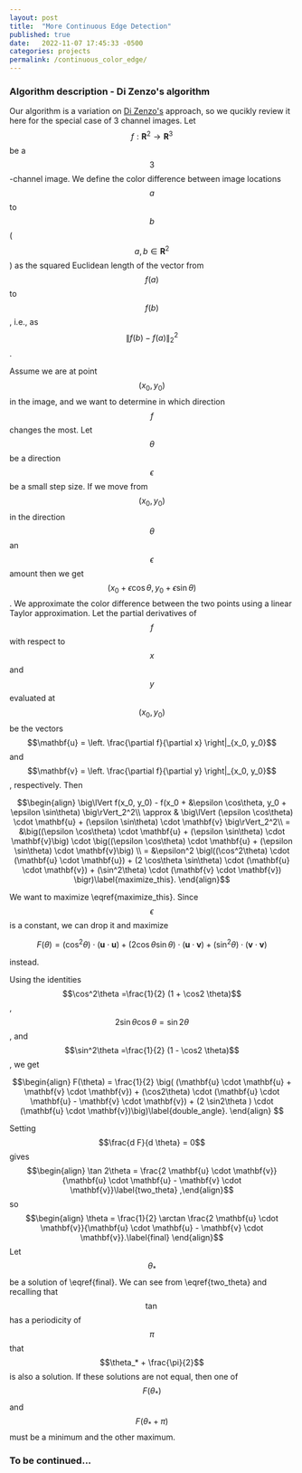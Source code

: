 ```yaml
---
layout: post
title:  "More Continuous Edge Detection"
published: true
date:   2022-11-07 17:45:33 -0500
categories: projects
permalink: /continuous_color_edge/
---
```



### Algorithm description - Di Zenzo's algorithm

Our algorithm is a variation on [Di Zenzo's](https://www.sciencedirect.com/science/article/abs/pii/0734189X86902239) approach, so we qucikly review it here for the special case of 3 channel images. Let $$f: \mathbf{R}^2 \rightarrow \mathbf{R}^3$$ be a $$3$$-channel image. We define the color difference between image locations $$a$$ to $$b$$ ($$a, b \in \mathbf{R}^2$$) as the squared Euclidean length of the vector from $$f(a)$$ to $$f(b)$$, i.e., as $$\lVert f(b) - f(a) \rVert_2^2$$. 

Assume we are at point $$(x_0, y_0)$$ in the image, and we want to determine in which direction $$f$$ changes the most. Let $$\theta$$ be a direction $$\epsilon$$ be a small step size. If we move from $$(x_0, y_0)$$ in the direction $$\theta$$ an $$\epsilon$$ amount then we get $$(x_0 + \epsilon \cos\theta, y_0 + \epsilon \sin\theta)$$.
We approximate the color difference between the two points using a linear Taylor approximation. Let the partial derivatives of $$f$$ with respect to $$x$$ and $$y$$ evaluated at $$(x_0, y_0)$$ be the vectors $$\mathbf{u} = \left. \frac{\partial f}{\partial x} \right|_{x_0, y_0}$$ and $$\mathbf{v} = \left. \frac{\partial f}{\partial y} \right|_{x_0, y_0}$$, respectively. Then

$$\begin{align}
\big\lVert f(x_0, y_0) - f(x_0 + &\epsilon \cos\theta, y_0 + \epsilon \sin\theta) \big\rVert_2^2\\
\approx & \big\lVert (\epsilon \cos\theta) \cdot \mathbf{u} + (\epsilon \sin\theta) \cdot \mathbf{v} \big\rVert_2^2\\
= &\big((\epsilon \cos\theta) \cdot \mathbf{u} + (\epsilon \sin\theta) \cdot \mathbf{v}\big) \cdot \big((\epsilon \cos\theta) \cdot \mathbf{u} + (\epsilon \sin\theta) \cdot \mathbf{v}\big) \\
= &\epsilon^2 \bigl((\cos^2\theta) \cdot (\mathbf{u} \cdot \mathbf{u}) + (2 \cos\theta \sin\theta) \cdot (\mathbf{u} \cdot \mathbf{v}) + (\sin^2\theta) \cdot (\mathbf{v} \cdot \mathbf{v}) \bigr)\label{maximize_this}.
\end{align}$$

We want to maximize \eqref{maximize_this}. Since $$\epsilon$$ is a constant, we can drop it and maximize 

$$F(\theta) = (\cos^2\theta) \cdot (\mathbf{u} \cdot \mathbf{u}) + (2 \cos\theta \sin\theta) \cdot (\mathbf{u} \cdot \mathbf{v}) + (\sin^2\theta) \cdot (\mathbf{v} \cdot \mathbf{v})$$

instead.

Using the identities $$\cos^2\theta =\frac{1}{2} (1 + \cos2 \theta)$$, $$2 \sin\theta \cos\theta = \sin2 \theta$$, and $$\sin^2\theta =\frac{1}{2} (1 - \cos2 \theta)$$, we get

$$\begin{align}
F(\theta) = \frac{1}{2} \big( (\mathbf{u} \cdot \mathbf{u} + \mathbf{v} \cdot \mathbf{v}) + (\cos2\theta) \cdot (\mathbf{u} \cdot \mathbf{u} - \mathbf{v} \cdot \mathbf{v}) + (2 \sin2\theta ) \cdot (\mathbf{u} \cdot \mathbf{v})\big)\label{double_angle}.
\end{align}
$$

Setting $$\frac{d F}{d \theta} = 0$$ gives
$$\begin{align}
\tan 2\theta = \frac{2 \mathbf{u} \cdot \mathbf{v}}{\mathbf{u} \cdot \mathbf{u} - \mathbf{v} \cdot \mathbf{v}}\label{two_theta}
,\end{align}$$
so
$$\begin{align}
\theta = \frac{1}{2} \arctan \frac{2 \mathbf{u} \cdot \mathbf{v}}{\mathbf{u} \cdot \mathbf{u} - \mathbf{v} \cdot \mathbf{v}}.\label{final}
\end{align}$$
Let $$\theta_*$$ be a solution of \eqref{final}. We can see from \eqref{two_theta} and recalling that $$\tan$$ has a periodicity of $$\pi$$ that $$\theta_* + \frac{\pi}{2}$$ is also a solution. If these solutions are not equal, then one of $$F(\theta_*)$$ and $$F(\theta_* + \pi)$$ must be a minimum and the other maximum.




### To be continued...





<!-- # Pseudo code

1. Load needed data:
    - neighborhood_table, table_eop, neighborhood_offsets_in_direction_table
    - color processing profile (e.g., cielab, linear_srgb_with_cube_root_compression)
2. Estimate partial derivatives of input image using a Scharr filter.

# Motivation and Intuition

1. In the Canny edge detector and its variants, edge linking is usually performed after maximum suppression. Due to noise, maximum suppresion could break curves because it could remove intermediate points. The present edge links points detectod on boundaries without doing maximum suppresion first.
2. The color edge detector of Di Zenzo ([*paper here*](https://people.csail.mit.edu/tieu/notebook/imageproc/dizenzo86.pdf)) can combined with the CIELAB colorspace (with nice properties) is a natural way, and to the best of our knowledge, it hasn't been done.
3. Copmpare polarity to stuff in Forsyth 2nd ed. Chapter 5.1.
We use polarity to follow only the same curve. For a 3 channel image, polarity is a triple $$p \in \{-1, 0, 1\}^3$$. MAKE image demo.


# Motivation

The role of this package is to give good quality (as unbroken as possible) contours. Further contour processing will be done in another package.

# Initial Setup

## Without package installation
1. Before processing images, run the build_tables.py script. This will produce files for later use in working folder.
2. Run aot_compilation_functions.py. This will compile the python/numpy code
using numba and make an extension module.

## With package installation
See package installation below. Once the package is installed, use the following:
from contour_detection import get_contours, draw_contours

# Run image processing
Call run.py. Image can be passed to get_contours method.
(Import get_contours from aot_main_pipeline. Pass an image to the method
to extract contours. Visualize with draw_contours method in draw_contours.py.)

# Profiles
There are 3 ways of preprocessing images.
1. Contour tracking is done on linear sRGB image after log compression.
2. Contour tracking is done on linear sRGB image after cube root compression.
3. Contour tracking is done on cielab image.

# Package making

A package is a folder containing modules.
import: imports a module
from X import Y: imports something called Y living in module X

To install my package, I use setuptools.
In setup.py, py_modules specifies all the relevant modules (not sure what that means exactly, but it seems I have to list all .py files there.)
Files where I save data for later use go into data_files. To acces these datafiles (during the inner workings of the package), I use

this_dir, _ = os.path.split(__file__)
neighborhood_table = np.load(os.path.join(this_dir, 'neighborhood_table.npy'))
table_eop = np.load(os.path.join(
    this_dir, 'neighborhood_table_end_markers.npy'))

when the data file is a numpy file.

The parts 
from aot_compilation_functions import cc and
ext_modules=[cc.distutils_extension()]
are there so that the numba ahead-of-time compiled code also gets included in the package.

To install the package, use
python setup.py install

Now my package behaves like any other package, i.e., I can use
"import module" for any module that I specified in the py_modules list. 

It seems MANIFEST.in is not necessary, it still works.

# Package Use

HITTING ENCODING IS NOT CAREFULLY CHECKED: c[1] and c[2] should describe
what curve hits on left (see below) c[3] and c[4] should describe what curve 
hits on right. 

GO OVER CODE IN local_maxima_tracker.py, track_from_point_in_both_directions

get_contours is the main method in the package. It returns a tuple t.
t[0] is "filtered_annotated_curves". This is numba typed dictionary of 5-tuples. (it is a slow data structure, if performance is important, this should be changed)
A "filtered annotated curve tuple" c has entries as follows:
c[0] is the points of the curve, a 2D numpy array with int32 coordinates
c[1] is the id of another curve, such that c hits this curve with its left end (left end means point c[0][0]). The id is a 64-bit int.
c[2] is the location where the other curve is hit. It is a 1D numpy array of type int32.
c[3] and c[4] are for the right side of the curve (right end is c[0][-1]).
NOTE: the curve can hit itself.

curve_hit_id = 0 means the curve hit nothing (0 stands for background). In this case,
curve hit location is [-1, -1]. -->
